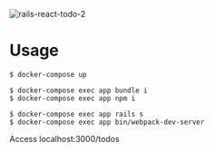 ![rails-react-todo-2](https://user-images.githubusercontent.com/7911481/39092510-4f2c52a8-464a-11e8-8524-82f982833131.gif)


# Usage

```
$ docker-compose up

$ docker-compose exec app bundle i
$ docker-compose exec app npm i

$ docker-compose exec app rails s
$ docker-compose exec app bin/webpack-dev-server
```

Access localhost:3000/todos
